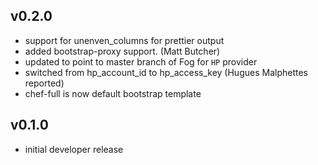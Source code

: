 ## v0.2.0
* support for unenven_columns for prettier output
* added bootstrap-proxy support. (Matt Butcher)
* updated to point to master branch of Fog for `HP` provider
* switched from hp_account_id to hp_access_key (Hugues Malphettes reported)
* chef-full is now default bootstrap template

## v0.1.0
* initial developer release
